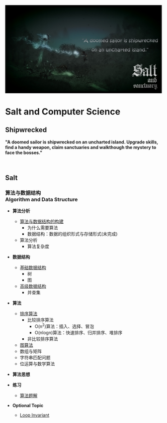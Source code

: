 <div align="center">
<img src="https://github.com/TBD2021/Salt-and-Computer-Science/blob/main/Algorithms/img/SaltAndSanctuary1.png" width=800px>
</div>

# Salt and Computer Science

## Shipwrecked



**"A doomed sailor is shipwrecked on an uncharted island. Upgrade skills, find a handy weapon, claim sanctuaries and walkthough the mystery to face the bosses."**

<br>

## Salt

### 算法与数据结构<br>Algorithm and Data Structure

- **算法分析**
  - [算法与数据结构的构建](Algorithms/算法分析/算法与数据结构的构建.md)
    - 为什么需要算法
    - 数据结构：数据的组织形式与存储形式(未完成)
  - 算法分析
    - 算法复杂度

- **数据结构**
  - [基础数据结构](Algorithms/数据结构/基础数据结构.md)
    - 树
    - 图    
  - [高级数据结构](Algorithms/数据结构/高级数据结构.md)
    - 并查集

- **算法**
  - [排序算法](Algorithms/算法/排序算法.md)
    - 比较排序算法
      - O(n<sup>2</sup>)算法：插入、选择、冒泡
      - O(nlogn)算法：快速排序、归并排序、堆排序
    - 非比较排序算法
  - [图算法](Algorithms/算法/图算法.md)
  - 数组与矩阵
  - 字符串匹配问题
  - 位运算与数学算法

- **算法思想**

- **练习**
  - [算法题解](Algorithms/算法题解.md)

- **Optional Topic**
  - [Loop Invariant](https://www.cs.miami.edu/home/burt/learning/Math120.1/Notes/LoopInvar.html) 

